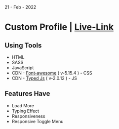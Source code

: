 21 - Feb - 2022 

# Custom Profile | [Live-Link](https://taiseen.github.io/custom-profile)


## Using Tools
* HTML
* SASS 
* JavaScript
* CDN - [Font-awesome](https://cdnjs.com/libraries/font-awesome) ( v-5.15.4 ) - CSS 
* CDN - [Typed Js](https://cdnjs.com/libraries/typed.js/2.0.12) ( v-2.0.12 ) - JS 

## Features Have 
* Load More
* Typing Effect
* Responsiveness
* Responsive Toggle Menu